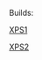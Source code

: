 Builds:

[XPS1](https://github.com/mororke1/surfing/blob/main/xps1.md)

[XPS2](https://github.com/mororke1/surfing/blob/main/xps2.md)
